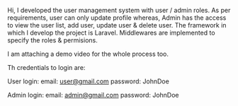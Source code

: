 Hi,
I developed the user management system with user / admin roles. 
As per requirements, user can only update profile whereas, Admin has the access to view the user list, add user, update user & delete user.
The framework in which I develop the project is Laravel.
Middlewares are implemented to specify the roles & permisions.

I am attaching a demo video for the whole process too.

Th credentials to login are:

User login:
email: user@gmail.com
password: JohnDoe

Admin login:
email: admin@gmail.com
password: JohnDoe
